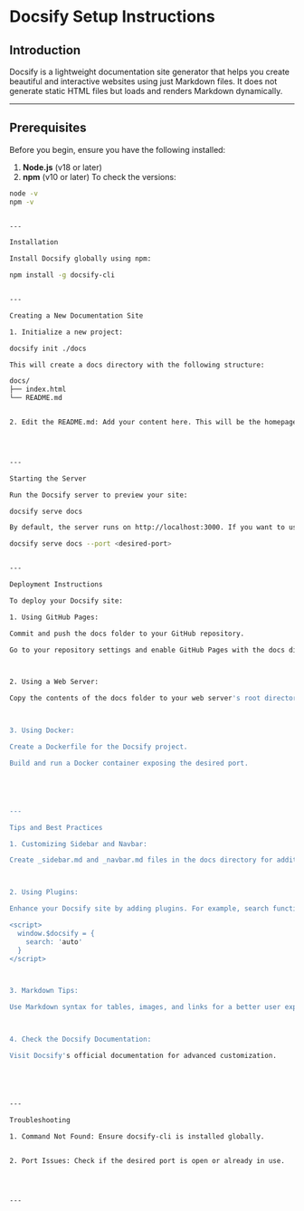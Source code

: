 # Docsify Setup Instructions
## Introduction
Docsify is a lightweight documentation site generator that helps you create beautiful and interactive websites using just Markdown files. It does not generate static HTML files but loads and renders Markdown dynamically.

---

## Prerequisites
Before you begin, ensure you have the following installed:

1. **Node.js** (v18 or later)
2. **npm** (v10 or later)
To check the versions:

```bash
node -v
npm -v


---

Installation

Install Docsify globally using npm:

npm install -g docsify-cli


---

Creating a New Documentation Site

1. Initialize a new project:

docsify init ./docs

This will create a docs directory with the following structure:

docs/
├── index.html
└── README.md


2. Edit the README.md: Add your content here. This will be the homepage of your Docsify site.




---

Starting the Server

Run the Docsify server to preview your site:

docsify serve docs

By default, the server runs on http://localhost:3000. If you want to use a different port:

docsify serve docs --port <desired-port>


---

Deployment Instructions

To deploy your Docsify site:

1. Using GitHub Pages:

Commit and push the docs folder to your GitHub repository.

Go to your repository settings and enable GitHub Pages with the docs directory as the source.



2. Using a Web Server:

Copy the contents of the docs folder to your web server's root directory.



3. Using Docker:

Create a Dockerfile for the Docsify project.

Build and run a Docker container exposing the desired port.





---

Tips and Best Practices

1. Customizing Sidebar and Navbar:

Create _sidebar.md and _navbar.md files in the docs directory for additional navigation customization.



2. Using Plugins:

Enhance your Docsify site by adding plugins. For example, search functionality:

<script>
  window.$docsify = {
    search: 'auto'
  }
</script>



3. Markdown Tips:

Use Markdown syntax for tables, images, and links for a better user experience.



4. Check the Docsify Documentation:

Visit Docsify's official documentation for advanced customization.





---

Troubleshooting

1. Command Not Found: Ensure docsify-cli is installed globally.


2. Port Issues: Check if the desired port is open or already in use.




---
